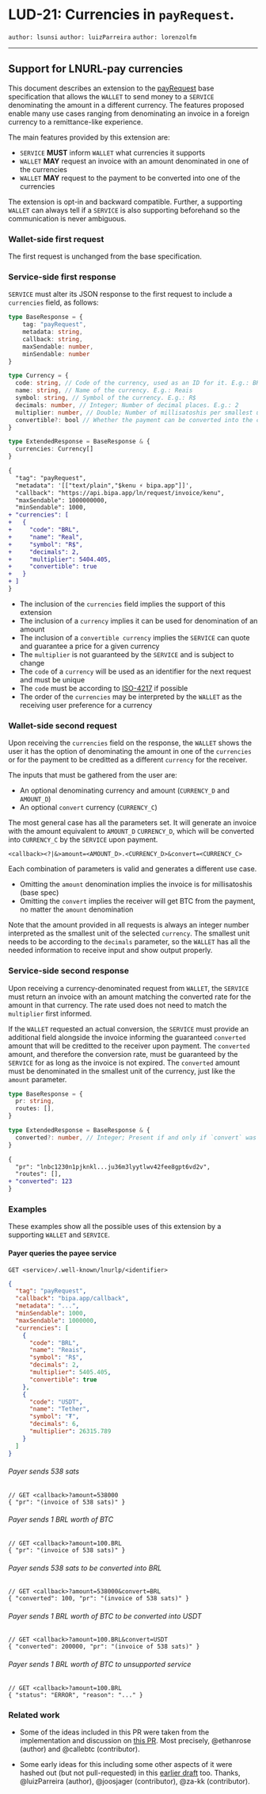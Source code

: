 LUD-21: Currencies in `payRequest`.
=================================

`author: lsunsi`
`author: luizParreira`
`author: lorenzolfm`

---

## Support for LNURL-pay currencies

This document describes an extension to the [payRequest](https://github.com/lnurl/luds/blob/luds/06.md) base specification that allows the `WALLET` to send money to a `SERVICE` denominating the amount in a different currency. The features proposed enable many use cases ranging from denominating an invoice in a foreign currency to a remittance-like experience.

The main features provided by this extension are:
- `SERVICE` **MUST** inform `WALLET` what currencies it supports
- `WALLET` **MAY** request an invoice with an amount denominated in one of the currencies
- `WALLET` **MAY** request to the payment to be converted into one of the currencies

The extension is opt-in and backward compatible. Further, a supporting `WALLET` can always tell if a `SERVICE` is also supporting beforehand so the communication is never ambiguous.

### Wallet-side first request

The first request is unchanged from the base specification.

### Service-side first response

`SERVICE` must alter its JSON response to the first request to include a `currencies` field, as follows:

```typescript
type BaseResponse = {
    tag: "payRequest",
    metadata: string,
    callback: string,
    maxSendable: number,
    minSendable: number
}

type Currency = {
  code: string, // Code of the currency, used as an ID for it. E.g.: BRL
  name: string, // Name of the currency. E.g.: Reais
  symbol: string, // Symbol of the currency. E.g.: R$
  decimals: number, // Integer; Number of decimal places. E.g.: 2
  multiplier: number, // Double; Number of millisatoshis per smallest unit of currency. E.g.: 5405.405
  convertible?: bool // Whether the payment can be converted into the currency
}

type ExtendedResponse = BaseResponse & {
  currencies: Currency[]
}
```

```diff
{
  "tag": "payRequest",
  "metadata": '[["text/plain","$kenu ⚡ bipa.app"]]',
  "callback": "https://api.bipa.app/ln/request/invoice/kenu",
  "maxSendable": 1000000000,
  "minSendable": 1000,
+ "currencies": [
+   {
+     "code": "BRL",
+     "name": "Real",
+     "symbol": "R$",
+     "decimals": 2,
+     "multiplier": 5404.405,
+     "convertible": true
+   }
+ ]
}
```

- The inclusion of the `currencies` field implies the support of this extension
- The inclusion of a `currency` implies it can be used for denomination of an amount
- The inclusion of a `convertible currency` implies the `SERVICE` can quote and guarantee a price for a given currency
- The `multiplier` is not guaranteed by the `SERVICE` and is subject to change
- The `code` of a `currency` will be used as an identifier for the next request and must be unique
- The `code` must be according to [ISO-4217](https://en.wikipedia.org/wiki/ISO_4217) if possible
- The order of the `currencies` may be interpreted by the `WALLET` as the receiving user preference for a currency

### Wallet-side second request

Upon receiving the `currencies` field on the response, the `WALLET` shows the user it has the option of denominating the amount in one of the `currencies` or for the payment to be creditted as a different `currency` for the receiver.

The inputs that must be gathered from the user are:
- An optional denominating currency and amount (`CURRENCY_D` and `AMOUNT_D`)
- An optional `convert` currency (`CURRENCY_C`)

The most general case has all the parameters set.
It will generate an invoice with the amount equivalent to `AMOUNT_D` `CURRENCY_D`, which will be converted into `CURRENCY_C` by the `SERVICE` upon payment.

`<callback><?|&>amount=<AMOUNT_D>.<CURRENCY_D>&convert=<CURRENCY_C>`

Each combination of parameters is valid and generates a different use case.
- Omitting the `amount` denomination implies the invoice is for millisatoshis (base spec)
- Omitting the `convert` implies the receiver will get BTC from the payment, no matter the `amount` denomination

Note that the amount provided in all requests is always an integer number interpreted as the smallest unit of the selected `currency`. The smallest unit needs to be according to the `decimals` parameter, so the `WALLET` has all the needed information to receive input and show output properly.

### Service-side second response

Upon receiving a currency-denominated request from `WALLET`, the `SERVICE` must return an invoice with an amount matching the converted rate for the amount in that currency. The rate used does not need to match the `multiplier` first informed.

If the `WALLET` requested an actual conversion, the `SERVICE` must provide an additional field alongside the invoice informing the guaranteed `converted` amount that will be creditted to the receiver upon payment. The `converted` amount, and therefore the conversion rate, must be guaranteed by the `SERVICE` for as long as the invoice is not expired. The `converted` amount must be denominated in the smallest unit of the currency, just like the `amount` parameter.

```typescript
type BaseResponse = {
  pr: string,
  routes: [],
}

type ExtendedResponse = BaseResponse & {
  converted?: number, // Integer; Present if and only if `convert` was received.
}
```

```diff
{
  "pr": "lnbc1230n1pjknkl...ju36m3lyytlwv42fee8gpt6vd2v",
  "routes": [],
+ "converted": 123
}
```

### Examples
These examples show all the possible uses of this extension by a supporting `WALLET` and `SERVICE`.

#### Payer queries the payee service
`GET <service>/.well-known/lnurlp/<identifier>`
```json
{
  "tag": "payRequest",
  "callback": "bipa.app/callback",
  "metadata": "...",
  "minSendable": 1000,
  "maxSendable": 1000000,
  "currencies": [
    {
      "code": "BRL",
      "name": "Reais",
      "symbol": "R$",
      "decimals": 2,
      "multiplier": 5405.405,
      "convertible": true
    },
    {
      "code": "USDT",
      "name": "Tether",
      "symbol": "₮",
      "decimals": 6,
      "multiplier": 26315.789
    }
  ]
}
```
###### Payer sends 538 sats
```json5
// GET <callback>?amount=538000
{ "pr": "(invoice of 538 sats)" }
```
###### Payer sends 1 BRL worth of BTC
```json5
// GET <callback>?amount=100.BRL
{ "pr": "(invoice of 538 sats)" }
```
###### Payer sends 538 sats to be converted into BRL
```json5
// GET <callback>?amount=538000&convert=BRL
{ "converted": 100, "pr": "(invoice of 538 sats)" }
```
###### Payer sends 1 BRL worth of BTC to be converted into USDT
```json5
// GET <callback>?amount=100.BRL&convert=USDT
{ "converted": 200000, "pr": "(invoice of 538 sats)" }
```
###### Payer sends 1 BRL worth of BTC to unsupported service
```json5
// GET <callback>?amount=100.BRL
{ "status": "ERROR", "reason": "..." }
```

### Related work

- Some of the ideas included in this PR were taken from the implementation and discussion on [this PR](https://github.com/lnurl/luds/pull/207). Most precisely, @ethanrose (author) and @callebtc (contributor).

- Some early ideas for this including some other aspects of it were hashed out (but not pull-requested) in this [earlier draft](https://github.com/bipa-app/lnurl-rfc/pull/1) too. Thanks, @luizParreira (author), @joosjager (contributor), @za-kk (contributor).

